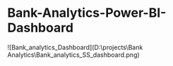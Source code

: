 # Bank-Analytics-Power-BI-Dashboard

![Bank_analytics_Dashboard](D:\projects\Bank Analytics\Bank_analytics_SS_dashboard.png)

